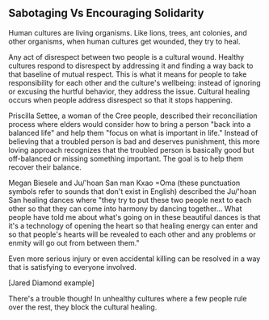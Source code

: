 ## Sabotaging Vs Encouraging Solidarity

Human cultures are living organisms. Like lions, trees, ant colonies, and other organisms, when human cultures get wounded, they try to heal.

Any act of disrespect between two people is a cultural wound. Healthy cultures respond to disrespect by addressing it and finding a way back to that baseline of mutual respect. This is what it means for people to take responsibility for each other and the culture's wellbeing: instead of ignoring or excusing the hurtful behavior, they address the issue. Cultural healing occurs when people address disrespect so that it stops happening.

Priscilla Settee, a woman of the Cree people, described their reconciliation process where elders would consider how to bring a person "back into a balanced life" and help them "focus on what is important in life." Instead of believing that a troubled person is bad and deserves punishment, this more loving approach recognizes that the troubled person is basically good but off-balanced or missing something important. The goal is to help them recover their balance.

Megan Biesele and Ju/'hoan San man Kxao =Oma (these punctuation symbols refer to sounds that don't exist in English) described the Ju/'hoan San healing dances where "they try to put these two people next to each other so that they can come into harmony by dancing together... What people have told me about what's going on in these beautiful dances is that it's a technology of opening the heart so that healing energy can enter and so that people's hearts will be revealed to each other and any problems or enmity will go out from between them."

Even more serious injury or even accidental killing can be resolved in a way that is satisfying to everyone involved.

[Jared Diamond example]



There's a trouble though! In unhealthy cultures where a few people rule over the rest, they block the cultural healing.


